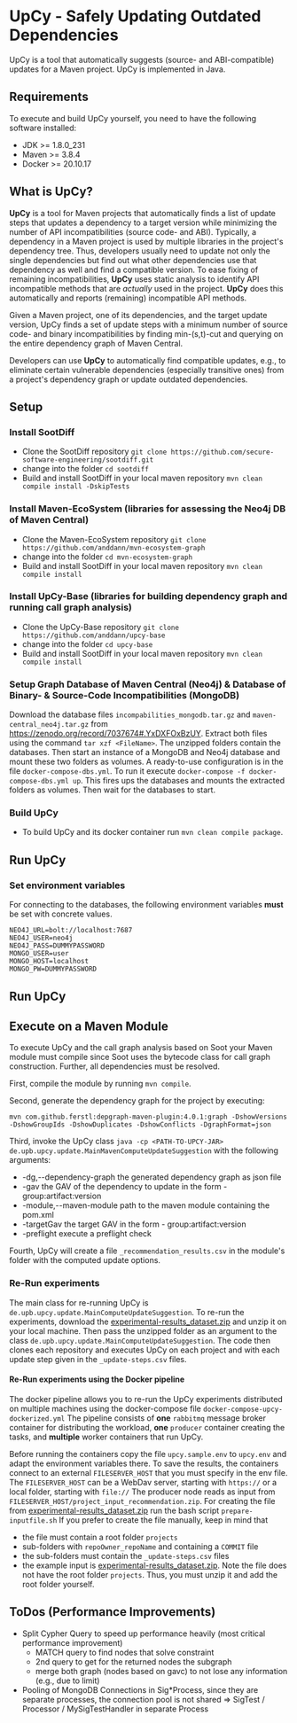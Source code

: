 # UpCy - Safely Updating Outdated Dependencies

UpCy is a tool that automatically suggests (source- and ABI-compatible) updates for a Maven project.
UpCy is implemented in Java.

## Requirements
To execute and build UpCy yourself, you need to have the following software installed:
- JDK >= 1.8.0_231
- Maven >= 3.8.4
- Docker >= 20.10.17



## What is UpCy?
**UpCy** is a tool for Maven projects that automatically finds a list of update steps that updates a dependency to a target version while minimizing the number of API incompatibilities (source code- and ABI).
Typically, a dependency in a Maven project is used by multiple libraries in the project's dependency tree. Thus, developers usually need to update not only the single dependencies but find out what other dependencies use that dependency as well and find a compatible version.
To ease fixing of remaining incompatibilities, **UpCy** uses static analysis to identify API incompatible methods that are *actually* used in the project.
**UpCy** does this automatically and reports (remaining) incompatible API methods.

Given a Maven project, one of its dependencies, and the target update version, UpCy finds a set of update steps with a minimum number of source code- and binary incompatibilities by finding min-(s,t)-cut and querying on the entire dependency graph of Maven Central.

Developers can use **UpCy** to automatically find compatible updates, e.g., to eliminate certain vulnerable dependencies (especially transitive ones) from a project's dependency graph or update outdated dependencies.

## Setup

### Install SootDiff
- Clone the SootDiff repository `git clone https://github.com/secure-software-engineering/sootdiff.git`
- change into the folder `cd sootdiff`
- Build and install SootDiff in your local maven repository `mvn clean compile install -DskipTests`


### Install Maven-EcoSystem (libraries for assessing the Neo4j DB of Maven Central)
- Clone the Maven-EcoSystem repository `git clone https://github.com/anddann/mvn-ecosystem-graph`
- change into the folder `cd mvn-ecosystem-graph`
- Build and install SootDiff in your local maven repository `mvn clean compile install`


### Install UpCy-Base (libraries for building dependency graph and running call graph analysis)
- Clone the UpCy-Base repository `git clone https://github.com/anddann/upcy-base`
- change into the folder `cd upcy-base`
- Build and install SootDiff in your local maven repository `mvn clean compile install`

###  Setup Graph Database of Maven Central (Neo4j) & Database of Binary- & Source-Code Incompatibilities (MongoDB)
Download the database files `incompabilities_mongodb.tar.gz` and `maven-central_neo4j.tar.gz` from <https://zenodo.org/record/7037674#.YxDXFOxBzUY>.
Extract both files using the command `tar xzf <FileName>`. The unzipped folders contain the databases.
Then start an instance of a MongoDB and Neo4j database and mount these two folders as volumes.
A ready-to-use configuration is in the file `docker-compose-dbs.yml`.
To run it execute `docker-compose -f docker-compose-dbs.yml up`.
This fires ups the databases and mounts the extracted folders as volumes.
Then wait for the databases to start.

### Build UpCy
- To build UpCy and its docker container run `mvn clean compile package`.


## Run UpCy

### Set environment variables
For connecting to the databases, the following environment variables **must** be set with concrete values.
```
NEO4J_URL=bolt://localhost:7687
NEO4J_USER=neo4j
NEO4J_PASS=DUMMYPASSWORD
MONGO_USER=user
MONGO_HOST=localhost
MONGO_PW=DUMMYPASSWORD
```


## Run UpCy

## Execute on a Maven Module
To execute UpCy and the call graph analysis based on Soot your Maven module must compile since Soot uses the bytecode class for call graph construction.
Further, all dependencies must be resolved.

First, compile the module by running `mvn compile`.

Second, generate the dependency graph for the project by executing:
```
mvn com.github.ferstl:depgraph-maven-plugin:4.0.1:graph -DshowVersions -DshowGroupIds -DshowDuplicates -DshowConflicts -DgraphFormat=json
```

Third, invoke the UpCy class `java -cp <PATH-TO-UPCY-JAR> de.upb.upcy.update.MainMavenComputeUpdateSuggestion` with the following arguments:
* -dg,--dependency-graph <arg>   the generated dependency graph as json file
* -gav <arg>                     the GAV of the dependency to update in the form - group:artifact:version
* -module,--maven-module <arg>   path to the maven module containing the pom.xml
* -targetGav <arg>               the target GAV in the form - group:artifact:version
* -preflight                     execute a preflight check

Fourth, UpCy will create a file `_recommendation_results.csv` in the module's folder with the computed update options.



### Re-Run experiments
The main class for re-running UpCy is `de.upb.upcy.update.MainComputeUpdateSuggestion`.
To re-run the experiments, download the [experimental-results_dataset.zip](https://zenodo.org/record/7037674#.YxDXFOxBzUY) and unzip it on your local machine.
Then pass the unzipped folder as an argument to the class `de.upb.upcy.update.MainComputeUpdateSuggestion`.
The code then clones each repository and executes UpCy on each project and with each update step given in the `_update-steps.csv` files.


#### Re-Run experiments using the Docker pipeline
The docker pipeline allows you to re-run the UpCy experiments distributed on multiple machines using the docker-compose file `docker-compose-upcy-dockerized.yml`
The pipeline consists of **one** `rabbitmq` message broker container for distributing the workload, **one** `producer` container creating the tasks, and **multiple** worker containers that run UpCy.



Before running the containers copy the file `upcy.sample.env` to `upcy.env` and adapt the environment variables there.
To save the results, the containers connect to an external `FILESERVER_HOST` that you must specify in the env file.
The `FILESERVER_HOST` can be a WebDav server, starting with `https://` or a local folder, starting with `file://`
The producer node reads as input from `FILESERVER_HOST/project_input_recommendation.zip`.
For creating the file from [experimental-results_dataset.zip](https://zenodo.org/record/7037674#.YxDXFOxBzUY) run the bash script `prepare-inputfile.sh`
If you prefer to create the file manually, keep in mind that
- the file must contain a root folder `projects`
- sub-folders with `repoOwner_repoName` and containing a `COMMIT` file
- the sub-folders must contain the `_update-steps.csv` files
- the example input is [experimental-results_dataset.zip](https://zenodo.org/record/7037674#.YxDXFOxBzUY). Note the file does not have the root folder `projects`. Thus, you must unzip it and add the root folder yourself.


## ToDos (Performance Improvements)
- Split Cypher Query to speed up performance heavily (most critical performance improvement)
  - MATCH query to find nodes that solve constraint
  - 2nd query to get for the returned nodes the subgraph
  - merge both graph (nodes based on gavc) to not lose any information (e.g., due to limit)
- Pooling of MongoDB Connections in Sig*Process, since they are separate processes, the connection pool is not shared => SigTest / Processor / MySigTestHandler in separate Process
